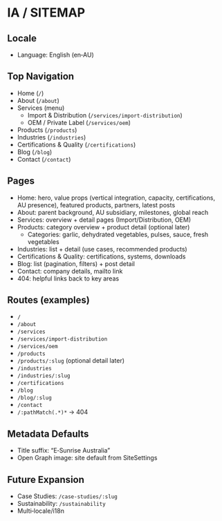 # IA / SITEMAP

## Locale
- Language: English (en‑AU)

## Top Navigation
- Home (`/`)
- About (`/about`)
- Services (menu)
  - Import & Distribution (`/services/import-distribution`)
  - OEM / Private Label (`/services/oem`)
- Products (`/products`)
- Industries (`/industries`)
- Certifications & Quality (`/certifications`)
- Blog (`/blog`)
- Contact (`/contact`)

## Pages
- Home: hero, value props (vertical integration, capacity, certifications, AU presence), featured products, partners, latest posts
- About: parent background, AU subsidiary, milestones, global reach
- Services: overview + detail pages (Import/Distribution, OEM)
- Products: category overview + product detail (optional later)
  - Categories: garlic, dehydrated vegetables, pulses, sauce, fresh vegetables
- Industries: list + detail (use cases, recommended products)
- Certifications & Quality: certifications, systems, downloads
- Blog: list (pagination, filters) + post detail
- Contact: company details, mailto link
- 404: helpful links back to key areas

## Routes (examples)
- `/`
- `/about`
- `/services`
- `/services/import-distribution`
- `/services/oem`
- `/products`
- `/products/:slug` (optional detail later)
- `/industries`
- `/industries/:slug`
- `/certifications`
- `/blog`
- `/blog/:slug`
- `/contact`
- `/:pathMatch(.*)*` → 404

## Metadata Defaults
- Title suffix: “E‑Sunrise Australia”
- Open Graph image: site default from SiteSettings

## Future Expansion
- Case Studies: `/case-studies/:slug`
- Sustainability: `/sustainability`
- Multi‑locale/i18n 